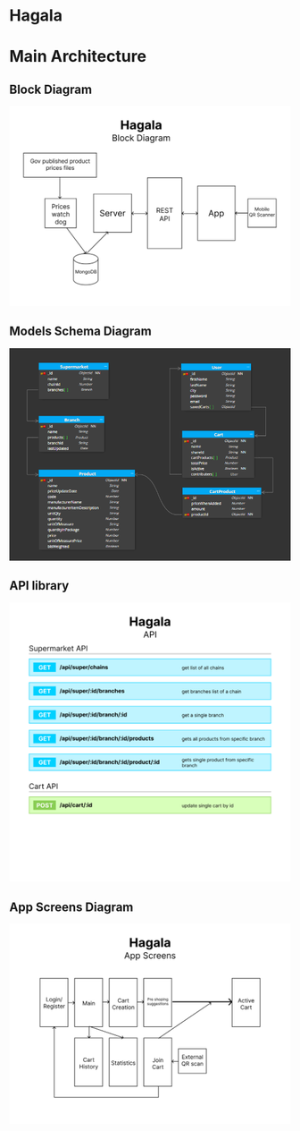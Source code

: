 # Hagala

# Main Architecture

## Block Diagram

![block diagram](concept/hagala-block-diagram.png)

## Models Schema Diagram

![models schema diagram](concept/models_schema.png)

## API library

![api library](concept/api.png)

## App Screens Diagram

![app screens diagram](concept/screens_diagram.png)
